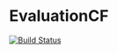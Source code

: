 # EvaluationCF

[![Build Status](https://travis-ci.org/JuliaRecsys/EvaluationCF.jl.svg?branch=master)](https://travis-ci.org/JuliaRecsys/EvaluationCF.jl)
